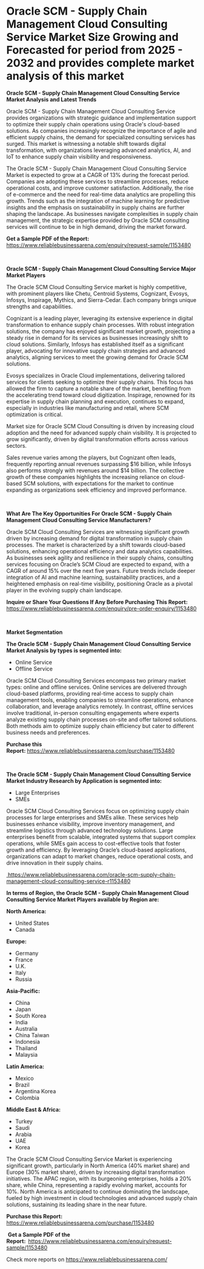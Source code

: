 <p><h1>Oracle SCM - Supply Chain Management Cloud Consulting Service Market Size Growing and Forecasted for period from 2025 - 2032 and provides complete market analysis of this market</h1></p><p><strong>Oracle SCM - Supply Chain Management Cloud Consulting Service Market Analysis and Latest Trends</strong></p>
<p><p>Oracle SCM - Supply Chain Management Cloud Consulting Service provides organizations with strategic guidance and implementation support to optimize their supply chain operations using Oracle's cloud-based solutions. As companies increasingly recognize the importance of agile and efficient supply chains, the demand for specialized consulting services has surged. This market is witnessing a notable shift towards digital transformation, with organizations leveraging advanced analytics, AI, and IoT to enhance supply chain visibility and responsiveness.</p><p>The Oracle SCM - Supply Chain Management Cloud Consulting Service Market is expected to grow at a CAGR of 13% during the forecast period. Companies are adopting these services to streamline processes, reduce operational costs, and improve customer satisfaction. Additionally, the rise of e-commerce and the need for real-time data analytics are propelling this growth. Trends such as the integration of machine learning for predictive insights and the emphasis on sustainability in supply chains are further shaping the landscape. As businesses navigate complexities in supply chain management, the strategic expertise provided by Oracle SCM consulting services will continue to be in high demand, driving the market forward.</p></p>
<p><strong>Get a Sample PDF of the Report:&nbsp;</strong> <a href="https://www.reliablebusinessarena.com/enquiry/request-sample/1153480?utm_campaign=1871&utm_medium=2&utm_source=Github&utm_content=ia&utm_term=07012025&utm_id=oracle-scm-supply-chain-management-cloud-consulting-service">https://www.reliablebusinessarena.com/enquiry/request-sample/1153480</a></p>
<p>&nbsp;</p>
<p><strong>Oracle SCM - Supply Chain Management Cloud Consulting Service Major Market Players</strong></p>
<p><p>The Oracle SCM Cloud Consulting Service market is highly competitive, with prominent players like Chetu, Centroid Systems, Cognizant, Evosys, Infosys, Inspirage, Mythics, and Sierra-Cedar. Each company brings unique strengths and capabilities.</p><p>Cognizant is a leading player, leveraging its extensive experience in digital transformation to enhance supply chain processes. With robust integration solutions, the company has enjoyed significant market growth, projecting a steady rise in demand for its services as businesses increasingly shift to cloud solutions. Similarly, Infosys has established itself as a significant player, advocating for innovative supply chain strategies and advanced analytics, aligning services to meet the growing demand for Oracle SCM solutions.</p><p>Evosys specializes in Oracle Cloud implementations, delivering tailored services for clients seeking to optimize their supply chains. This focus has allowed the firm to capture a notable share of the market, benefiting from the accelerating trend toward cloud digitization. Inspirage, renowned for its expertise in supply chain planning and execution, continues to expand, especially in industries like manufacturing and retail, where SCM optimization is critical.</p><p>Market size for Oracle SCM Cloud Consulting is driven by increasing cloud adoption and the need for advanced supply chain visibility. It is projected to grow significantly, driven by digital transformation efforts across various sectors.</p><p>Sales revenue varies among the players, but Cognizant often leads, frequently reporting annual revenues surpassing $16 billion, while Infosys also performs strongly with revenues around $14 billion. The collective growth of these companies highlights the increasing reliance on cloud-based SCM solutions, with expectations for the market to continue expanding as organizations seek efficiency and improved performance.</p></p>
<p>&nbsp;</p>
<p><strong>What Are The Key Opportunities For Oracle SCM - Supply Chain Management Cloud Consulting Service Manufacturers?</strong></p>
<p><p>Oracle SCM Cloud Consulting Services are witnessing significant growth driven by increasing demand for digital transformation in supply chain processes. The market is characterized by a shift towards cloud-based solutions, enhancing operational efficiency and data analytics capabilities. As businesses seek agility and resilience in their supply chains, consulting services focusing on Oracle’s SCM Cloud are expected to expand, with a CAGR of around 15% over the next five years. Future trends include deeper integration of AI and machine learning, sustainability practices, and a heightened emphasis on real-time visibility, positioning Oracle as a pivotal player in the evolving supply chain landscape.</p></p>
<p><strong>Inquire or Share Your Questions If Any Before Purchasing This Report:</strong> <a href="https://www.reliablebusinessarena.com/enquiry/pre-order-enquiry/1153480?utm_campaign=1871&utm_medium=2&utm_source=Github&utm_content=ia&utm_term=07012025&utm_id=oracle-scm-supply-chain-management-cloud-consulting-service">https://www.reliablebusinessarena.com/enquiry/pre-order-enquiry/1153480</a></p>
<p>&nbsp;</p>
<p><strong>Market Segmentation</strong></p>
<p><strong>The Oracle SCM - Supply Chain Management Cloud Consulting Service Market Analysis by types is segmented into:</strong></p>
<p><ul><li>Online Service</li><li>Offline Service</li></ul></p>
<p><p>Oracle SCM Cloud Consulting Services encompass two primary market types: online and offline services. Online services are delivered through cloud-based platforms, providing real-time access to supply chain management tools, enabling companies to streamline operations, enhance collaboration, and leverage analytics remotely. In contrast, offline services involve traditional, in-person consulting engagements where experts analyze existing supply chain processes on-site and offer tailored solutions. Both methods aim to optimize supply chain efficiency but cater to different business needs and preferences.</p></p>
<p><strong>Purchase this Report:&nbsp;</strong><a href="https://www.reliablebusinessarena.com/purchase/1153480?utm_campaign=1871&utm_medium=2&utm_source=Github&utm_content=ia&utm_term=07012025&utm_id=oracle-scm-supply-chain-management-cloud-consulting-service">https://www.reliablebusinessarena.com/purchase/1153480</a></p>
<p>&nbsp;</p>
<p><strong>The Oracle SCM - Supply Chain Management Cloud Consulting Service Market Industry Research by Application is segmented into:</strong></p>
<p><ul><li>Large Enterprises</li><li>SMEs</li></ul></p>
<p><p>Oracle SCM Cloud Consulting Services focus on optimizing supply chain processes for large enterprises and SMEs alike. These services help businesses enhance visibility, improve inventory management, and streamline logistics through advanced technology solutions. Large enterprises benefit from scalable, integrated systems that support complex operations, while SMEs gain access to cost-effective tools that foster growth and efficiency. By leveraging Oracle’s cloud-based applications, organizations can adapt to market changes, reduce operational costs, and drive innovation in their supply chains.</p></p>
<p><a href="https://www.reliablebusinessarena.com/oracle-scm-supply-chain-management-cloud-consulting-service-r1153480?utm_campaign=1871&utm_medium=2&utm_source=Github&utm_content=ia&utm_term=07012025&utm_id=oracle-scm-supply-chain-management-cloud-consulting-service">&nbsp;https://www.reliablebusinessarena.com/oracle-scm-supply-chain-management-cloud-consulting-service-r1153480</a></p>
<p><strong>In terms of Region, the Oracle SCM - Supply Chain Management Cloud Consulting Service Market Players available by Region are:</strong></p>
<p>
    <p> <strong> North America: </strong>
        <ul>
            <li>United States</li>
            <li>Canada</li>
        </ul>
        </p> 
    <p> <strong> Europe: </strong>
        <ul>
            <li>Germany</li>
            <li>France</li>
            <li>U.K.</li>
            <li>Italy</li>
            <li>Russia</li>
        </ul>
        </p> 
    <p> <strong> Asia-Pacific: </strong>
        <ul>
            <li>China</li>
            <li>Japan</li>
            <li>South Korea</li>
            <li>India</li>
            <li>Australia</li>
            <li>China Taiwan</li>
            <li>Indonesia</li>
            <li>Thailand</li>
            <li>Malaysia</li>
        </ul>
        </p> 
    <p> <strong> Latin America: </strong>
        <ul>
            <li>Mexico</li>
            <li>Brazil</li>
            <li>Argentina Korea</li>
            <li>Colombia</li>
        </ul>
        </p> 
    <p> <strong> Middle East & Africa: </strong>
        <ul>
            <li>Turkey</li>
            <li>Saudi</li>
            <li>Arabia</li>
            <li>UAE</li>
            <li>Korea</li>
        </ul>
    </p>
    </p>
<p><p>The Oracle SCM Cloud Consulting Service Market is experiencing significant growth, particularly in North America (40% market share) and Europe (30% market share), driven by increasing digital transformation initiatives. The APAC region, with its burgeoning enterprises, holds a 20% share, while China, representing a rapidly evolving market, accounts for 10%. North America is anticipated to continue dominating the landscape, fueled by high investment in cloud technologies and advanced supply chain solutions, sustaining its leading share in the near future.</p></p>
<p><strong>Purchase this Report: </strong><a href="https://www.reliablebusinessarena.com/purchase/1153480?utm_campaign=1871&utm_medium=2&utm_source=Github&utm_content=ia&utm_term=07012025&utm_id=oracle-scm-supply-chain-management-cloud-consulting-service">https://www.reliablebusinessarena.com/purchase/1153480</a></p>
<p>&nbsp;<strong>Get a Sample PDF of the Report:&nbsp;&nbsp;</strong><a href="https://www.reliablebusinessarena.com/enquiry/request-sample/1153480?utm_campaign=1871&utm_medium=2&utm_source=Github&utm_content=ia&utm_term=07012025&utm_id=oracle-scm-supply-chain-management-cloud-consulting-service">https://www.reliablebusinessarena.com/enquiry/request-sample/1153480</a></p>
<p><strong></strong></p>
<p>Check more reports on <a href="https://www.reliablebusinessarena.com/?utm_campaign=1871&utm_medium=2&utm_source=Github&utm_content=ia&utm_term=07012025&utm_id=oracle-scm-supply-chain-management-cloud-consulting-service">https://www.reliablebusinessarena.com/</a></p>